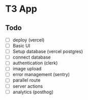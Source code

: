 # T3 App

## Todo

- [ ] deploy (vercel)
- [ ] Basic UI
- [ ] Setup database (vercel postgres)
- [ ] connect database
- [ ] authentication (clerk)
- [ ] image upload
- [ ] error management (sentry)
- [ ] parallel route
- [ ] server actions
- [ ] analytics (posthog)
